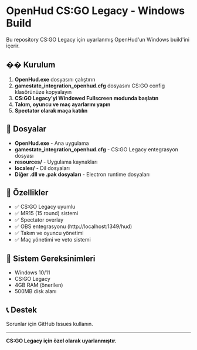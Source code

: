 # OpenHud CS:GO Legacy - Windows Build

Bu repository CS:GO Legacy için uyarlanmış OpenHud'un Windows build'ini içerir.

## �� Kurulum

1. **OpenHud.exe** dosyasını çalıştırın
2. **gamestate_integration_openhud.cfg** dosyasını CS:GO config klasörünüze kopyalayın
3. **CS:GO Legacy'yi Windowed Fullscreen modunda başlatın**
4. **Takım, oyuncu ve maç ayarlarını yapın**
5. **Spectator olarak maça katılın**

## 📁 Dosyalar

- **OpenHud.exe** - Ana uygulama
- **gamestate_integration_openhud.cfg** - CS:GO Legacy entegrasyon dosyası
- **resources/** - Uygulama kaynakları
- **locales/** - Dil dosyaları
- **Diğer .dll ve .pak dosyaları** - Electron runtime dosyaları

## 🎯 Özellikler

- ✅ CS:GO Legacy uyumlu
- ✅ MR15 (15 round) sistemi
- ✅ Spectator overlay
- ✅ OBS entegrasyonu (http://localhost:1349/hud)
- ✅ Takım ve oyuncu yönetimi
- ✅ Maç yönetimi ve veto sistemi

## 🔧 Sistem Gereksinimleri

- Windows 10/11
- CS:GO Legacy
- 4GB RAM (önerilen)
- 500MB disk alanı

## 📞 Destek

Sorunlar için GitHub Issues kullanın.

---
**CS:GO Legacy için özel olarak uyarlanmıştır.**

